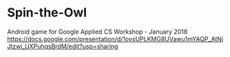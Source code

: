 # Spin-the-Owl
Android game for Google Applied CS Workshop - January 2018
https://docs.google.com/presentation/d/1ovsUPLKMG8UVawu1mYAQP_AtNjJtzwi_UXPuhqsBrdM/edit?usp=sharing


